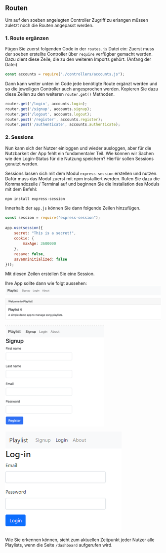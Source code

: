 ## Routen

Um auf den soeben angelegten Controller Zugriff zu erlangen müssen zuletzt noch die Routen angepasst werden.

### 1. Route ergänzen
Fügen Sie zuerst folgenden Code in der `routes.js` Datei ein:
Zuerst muss der soeben erstellte Controller über `require` verfügbar gemacht werden. Dazu dient diese Zeile, die zu den weiteren Imports gehört.
(Anfang der Datei)
~~~ js
const accounts = require("./controllers/accounts.js");
~~~

Dann kann weiter unten im Code jede benötigte Route ergänzt werden und so die jeweiligen Controller auch angesprochen werden. Kopieren Sie dazu diese Zeilen zu den weiteren `router.get()` Methoden.
~~~ js
router.get('/login', accounts.login);
router.get('/signup', accounts.signup);
router.get('/logout', accounts.logout);
router.post('/register', accounts.register);
router.post('/authenticate', accounts.authenticate);
~~~

### 2. Sessions
Nun kann sich der Nutzer einloggen und wieder ausloggen, aber für die Nutzbarkeit der App fehlt ein fundamentaler Teil. Wie können wir Sachen wie den Login-Status für die Nutzung speichern? 
Hierfür sollen Sessions genutzt werden.

Sessions lassen sich mit dem Modul `express-session` erstellen und nutzen.
Dafür muss das Modul zuerst mit npm installiert werden.
Rufen Sie dazu die Kommandozeile / Terminal auf und beginnen Sie die Installation des Moduls mit dem Befehl:
~~~shell
npm install express-session 
~~~

Innerhalb der `app.js` können Sie dann folgende Zeilen hinzufügen. 
~~~ js
const session = require("express-session");

app.use(session({
    secret: "This is a secret!",
    cookie: {
        maxAge: 3600000
    },
    resave: false,
    saveUninitialized: false
}));
~~~
Mit diesen Zeilen erstellen Sie eine Session. 


Ihre App sollte dann wie folgt aussehen:
![img.png](img/img.png)

![img_1.png](img/img_1.png)

![img.png](img/img_2_corrected.png)

Wie Sie erkennen können, sieht zum aktuellen Zeitpunkt jeder Nutzer alle Playlists, wenn die Seite `/dashboard` aufgerufen wird.

